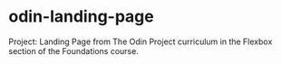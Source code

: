 # odin-landing-page
Project: Landing Page from The Odin Project curriculum in the Flexbox section of the Foundations course.
